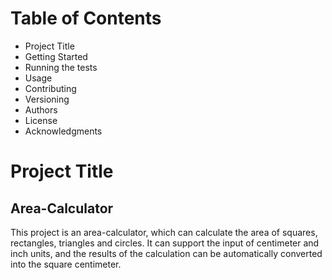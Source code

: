 # Table of Contents
* Project Title
* Getting Started
* Running the tests
* Usage
* Contributing
* Versioning
* Authors
* License
* Acknowledgments
  
# Project Title
## Area-Calculator
This project is an area-calculator, which can calculate the area of squares, rectangles, triangles and circles. It can support the input of centimeter and inch units, and the results of the calculation can be automatically converted into the square centimeter.

